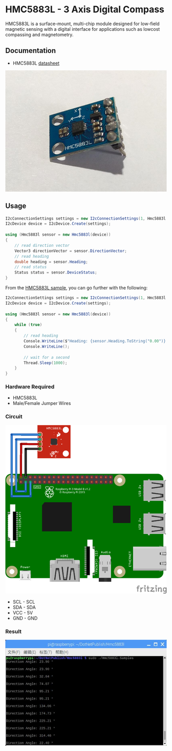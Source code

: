 # HMC5883L - 3 Axis Digital Compass

HMC5883L is a surface-mount, multi-chip module designed for low-field magnetic sensing with a digital interface for applications such as lowcost compassing and magnetometry.

## Documentation

- HMC5883L [datasheet](https://cdn.datasheetspdf.com/pdf-down/H/M/C/HMC5883L-Honeywell.pdf)

![sensor](sensor.jpg)

## Usage

```C#
I2cConnectionSettings settings = new I2cConnectionSettings(1, Hmc5883l.DefaultI2cAddress);
I2cDevice device = I2cDevice.Create(settings);

using (Hmc5883l sensor = new Hmc5883l(device))
{
    // read direction vector
    Vector3 directionVector = sensor.DirectionVector;
    // read heading
    double heading = sensor.Heading;
    // read status
    Status status = sensor.DeviceStatus;
}

```

From the [HMC5883L sample](./samples), you can go further with the following:

```C#
I2cConnectionSettings settings = new I2cConnectionSettings(1, Hmc5883l.DefaultI2cAddress);
I2cDevice device = I2cDevice.Create(settings);

using (Hmc5883l sensor = new Hmc5883l(device))
{
    while (true)
    {
        // read heading
        Console.WriteLine($"Heading: {sensor.Heading.ToString("0.00")} °");
        Console.WriteLine();

        // wait for a second
        Thread.Sleep(1000);
    }
}

```

### Hardware Required

* HMC5883L
* Male/Female Jumper Wires

### Circuit

![circuit](HMC5883L_circuit_bb.png)

* SCL - SCL
* SDA - SDA
* VCC - 5V
* GND - GND

### Result

![running result](RunningResult.jpg)
